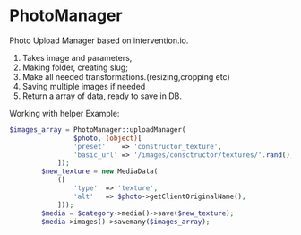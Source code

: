# PhotoManager
Photo Upload Manager based on intervention.io.

1. Takes image and parameters,
2. Making folder, creating slug;
3. Make all needed transformations.(resizing,cropping etc)
4. Saving multiple images if needed
5. Return a array of data, ready to save in DB.

Working with helper Example:
```php
$images_array = PhotoManager::uploadManager(
                $photo, (object)[
                'preset'    => 'constructor_texture',
                'basic_url' => '/images/consctructor/textures/'.rand(),
            ]);
        $new_texture = new MediaData(
            ([
                'type'  => 'texture',
                'alt'   => $photo->getClientOriginalName(),
            ]));
        $media = $category->media()->save($new_texture);
        $media->images()->savemany($images_array); 
```

